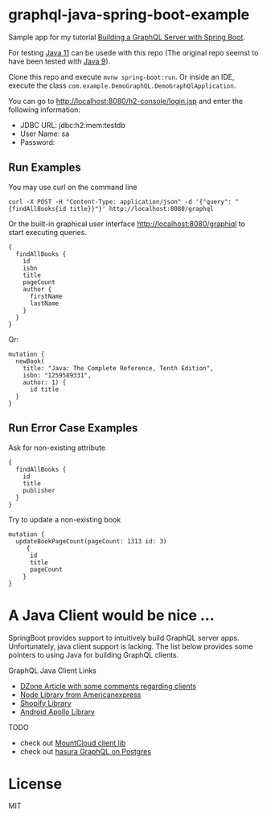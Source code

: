 # graphql-java-spring-boot-example
Sample app for my tutorial [Building a GraphQL Server with Spring Boot](https://www.pluralsight.com/guides/building-a-graphql-server-with-spring-boot). 

For testing [Java 11](https://adoptopenjdk.net/installation.html?variant=openjdk11&jvmVariant=hotspot#) can be usede with this repo (The original repo seemst to have been tested with [Java 9](http://www.oracle.com/technetwork/java/javase/downloads/jdk9-downloads-3848520.html)).

Clone this repo and execute `mvnw spring-boot:run`. Or inside an IDE, execute the class `com.example.DemoGraphQL.DemoGraphQlApplication`.

You can go to [http://localhost:8080/h2-console/login.jsp](http://localhost:8080/h2-console/login.jsp) and enter the following information:
- JDBC URL: jdbc:h2:mem:testdb
- User Name: sa
- Password: <blank>

## Run Examples

You may use curl on the command line

```
curl -X POST -H "Content-Type: application/json" -d '{"query": "{findAllBooks{id title}}"}' http://localhost:8080/graphql
```

Or the built-in graphical user interface [http://localhost:8080/graphiql](http://localhost:8080/graphiql) to start executing queries.

```
{
  findAllBooks {
    id
    isbn
    title
    pageCount
    author {
      firstName
      lastName
    }
  }
}
```

Or:
```
mutation {
  newBook(
    title: "Java: The Complete Reference, Tenth Edition", 
    isbn: "1259589331", 
    author: 1) {
      id title
  }
}
```
## Run Error Case Examples

Ask for non-existing attribute
```
{
  findAllBooks {
    id
    title
    publisher
  }
}
```

Try to update a non-existing book
```
mutation {
  updateBookPageCount(pageCount: 1313 id: 3)
     {
      id
      title
      pageCount
    }
}
```
# A Java Client would be nice ...

SpringBoot provides support to intuitively build GraphQL server apps. Unfortunately, java client support is lacking. The list below provides some pointers to using Java for building GraphQL clients.

GraphQL Java Client Links
* [DZone Article with some comments regarding clients](https://dzone.com/articles/graphql-the-future-of-microservices)
* [Node Library from Americanexpress](https://americanexpress.io/graphql-for-the-jvm/)
* [Shopify Library](https://github.com/Shopify/graphql_java_gen)
* [Android Apollo Library](https://github.com/apollographql/apollo-android)

TODO
* check out [MountCloud client lib](https://github.com/MountCloud/graphql-client)
* check out [hasura GraphQL on Postgres](https://github.com/hasura/graphql-engine)

# License
MIT
